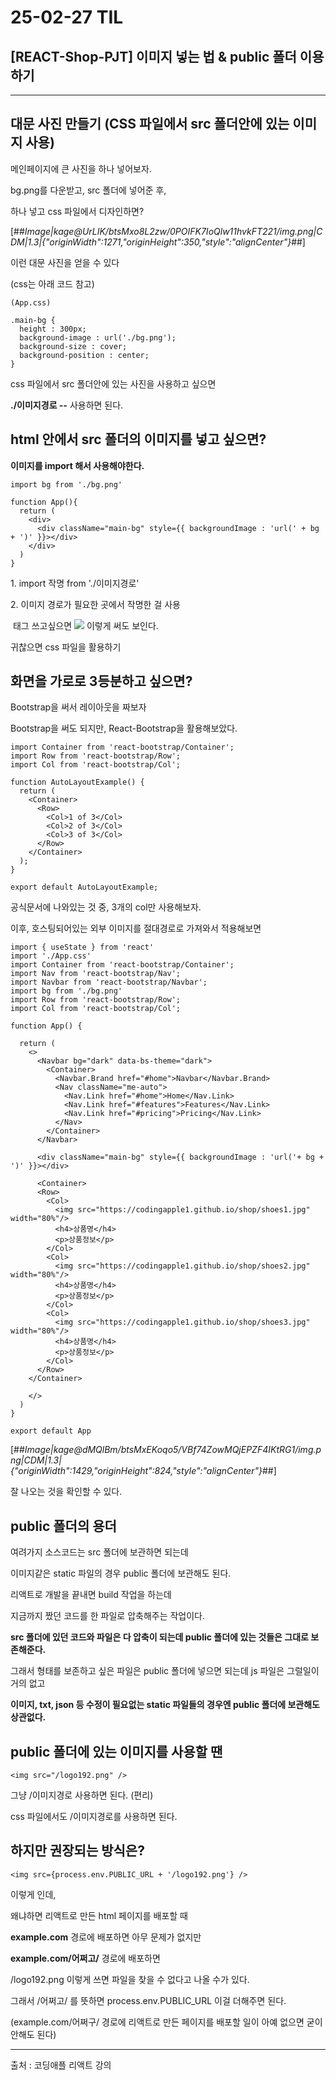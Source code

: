 # 25-02-27 TIL

## [REACT-Shop-PJT] 이미지 넣는 법 & public 폴더 이용하기

---
## 대문 사진 만들기 **(CSS 파일에서 src 폴더안에 있는 이미지 사용)**

메인페이지에 큰 사진을 하나 넣어보자.

bg.png를 다운받고, src 폴더에 넣어준 후,

<div className="main-bg"></div> 하나 넣고 css 파일에서 디자인하면?

[##_Image|kage@UrLIK/btsMxo8L2zw/0POIFK7IoQlw11hvkFT221/img.png|CDM|1.3|{"originWidth":1271,"originHeight":350,"style":"alignCenter"}_##]

이런 대문 사진을 얻을 수 있다

(css는 아래 코드 참고)

```
(App.css)

.main-bg {
  height : 300px;
  background-image : url('./bg.png');
  background-size : cover;
  background-position : center;
}
```

css 파일에서 src 폴더안에 있는 사진을 사용하고 싶으면 

**./이미지경로 --** 사용하면 된다. 

## **html 안에서 src 폴더의 이미지를 넣고 싶으면?**

**이미지를 import 해서 사용해야한다.**

```
import bg from './bg.png'

function App(){
  return (
    <div>
      <div className="main-bg" style={{ backgroundImage : 'url(' + bg + ')' }}></div>
    </div>
  )
}
```

1\. import 작명 from './이미지경로' 

2\. 이미지 경로가 필요한 곳에서 작명한 걸 사용

<img> 태그 쓰고싶으면 <img src={bg}/> 이렇게 써도 보인다.

귀찮으면 css 파일을 활용하기

## 화면을 가로로 3등분하고 싶으면?

Bootstrap을 써서 레이아웃을 짜보자 

Bootstrap을 써도 되지만, React-Bootstrap을 활용해보았다.

```
import Container from 'react-bootstrap/Container';
import Row from 'react-bootstrap/Row';
import Col from 'react-bootstrap/Col';

function AutoLayoutExample() {
  return (
    <Container>
      <Row>
        <Col>1 of 3</Col>
        <Col>2 of 3</Col>
        <Col>3 of 3</Col>
      </Row>
    </Container>
  );
}

export default AutoLayoutExample;
```

공식문서에 나와있는 것 중, 3개의 col만 사용해보자.

이후, 호스팅되어있는 외부 이미지를 절대경로로 가져와서 적용해보면

```
import { useState } from 'react'
import './App.css'
import Container from 'react-bootstrap/Container';
import Nav from 'react-bootstrap/Nav';
import Navbar from 'react-bootstrap/Navbar';
import bg from './bg.png'
import Row from 'react-bootstrap/Row';
import Col from 'react-bootstrap/Col';

function App() {

  return (
    <>
      <Navbar bg="dark" data-bs-theme="dark">
        <Container>
          <Navbar.Brand href="#home">Navbar</Navbar.Brand>
          <Nav className="me-auto">
            <Nav.Link href="#home">Home</Nav.Link>
            <Nav.Link href="#features">Features</Nav.Link>
            <Nav.Link href="#pricing">Pricing</Nav.Link>
          </Nav>
        </Container>
      </Navbar>

      <div className="main-bg" style={{ backgroundImage : 'url('+ bg + ')' }}></div>

      <Container>
      <Row>
        <Col>
          <img src="https://codingapple1.github.io/shop/shoes1.jpg" width="80%"/>
          <h4>상품명</h4>
          <p>상품정보</p>
        </Col>
        <Col>
          <img src="https://codingapple1.github.io/shop/shoes2.jpg" width="80%"/>
          <h4>상품명</h4>
          <p>상품정보</p>
        </Col>
        <Col>
          <img src="https://codingapple1.github.io/shop/shoes3.jpg" width="80%"/>
          <h4>상품명</h4>
          <p>상품정보</p>
        </Col>
      </Row>
    </Container>

    </>
  )
}

export default App
```

[##_Image|kage@dMQlBm/btsMxEKoqo5/VBf74ZowMQjEPZF4IKtRG1/img.png|CDM|1.3|{"originWidth":1429,"originHeight":824,"style":"alignCenter"}_##]

잘 나오는 것을 확인할 수 있다.

## public 폴더의 용더

여려가지 소스코드는 src 폴더에 보관하면 되는데

이미지같은 static 파일의 경우 public 폴더에 보관해도 된다.

리액트로 개발을 끝내면 build 작업을 하는데

지금까지 짰던 코드를 한 파일로 압축해주는 작업이다.

**src 폴더에 있던 코드와 파일은 다 압축이 되는데 public 폴더에 있는 것들은 그대로 보존해준다.**

그래서 형태를 보존하고 싶은 파일은 public 폴더에 넣으면 되는데 js 파일은 그럴일이 거의 없고

**이미지, txt, json 등 수정이 필요없는 static 파일들의 경우엔 public 폴더에 보관해도 상관없다.**

## public 폴더에 있는 이미지를 사용할 땐

```
<img src="/logo192.png" />
```

그냥 /이미지경로 사용하면 된다. (편리)

css 파일에서도 /이미지경로를 사용하면 된다.

## 하지만 권장되는 방식은?

```
<img src={process.env.PUBLIC_URL + '/logo192.png'} />
```

이렇게 인데,

왜냐하면 리액트로 만든 html 페이지를 배포할 때

**example.com** 경로에 배포하면 아무 문제가 없지만

**example.com/어쩌고/** 경로에 배포하면

/logo192.png 이렇게 쓰면 파일을 찾을 수 없다고 나올 수가 있다.

그래서 /어쩌고/ 를 뜻하면 process.env.PUBLIC\_URL 이걸 더해주면 된다.

(example.com/어쩌구/ 경로에 리액트로 만든 페이지를 배포할 일이 아예 없으면 굳이 안해도 된다)

---

출처 : 코딩애플 리액트 강의
